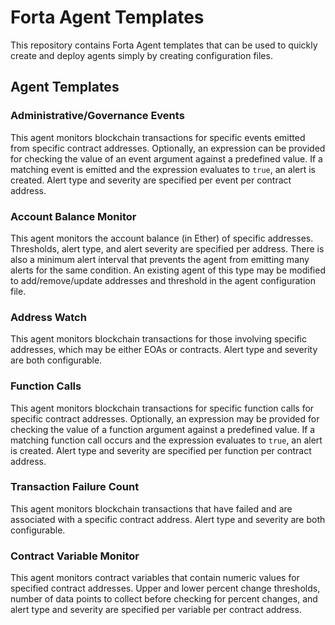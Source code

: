 # Forta Agent Templates

This repository contains Forta Agent templates that can be used to quickly create and deploy agents
simply by creating configuration files.

## Agent Templates

### Administrative/Governance Events

This agent monitors blockchain transactions for specific events emitted from specific contract
addresses.  Optionally, an expression can be provided for checking the value of an event argument
against a predefined value.  If a matching event is emitted and the expression evaluates to `true`,
an alert is created.  Alert type and severity are specified per event per contract address.

### Account Balance Monitor

This agent monitors the account balance (in Ether) of specific addresses.  Thresholds, alert type,
and alert severity are specified per address.  There is also a minimum alert interval that prevents
the agent from emitting many alerts for the same condition.  An existing agent of this type may be
modified to add/remove/update addresses and threshold in the agent configuration file.

### Address Watch

This agent monitors blockchain transactions for those involving specific addresses, which may be
either EOAs or contracts.  Alert type and severity are both configurable.

### Function Calls

This agent monitors blockchain transactions for specific function calls for specific contract
addresses. Optionally, an expression may be provided for checking the value of a function argument
against a predefined value.  If a matching function call occurs and the expression evaluates to
`true`, an alert is created.  Alert type and severity are specified per function per contract
address.

### Transaction Failure Count

This agent monitors blockchain transactions that have failed and are associated with a specific
contract address. Alert type and severity are both configurable.

### Contract Variable Monitor

This agent monitors contract variables that contain numeric values for specified contract addresses.
Upper and lower percent change thresholds, number of data points to collect before checking for percent changes,
and alert type and severity are specified per variable per contract address.
